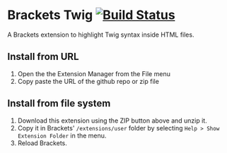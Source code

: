 # Brackets Twig [![Build Status](https://travis-ci.org/Athorcis/brackets-twig.svg?branch=master)](https://travis-ci.org/Athorcis/brackets-twig)

A Brackets extension to highlight Twig syntax inside HTML files.

## Install from URL

1. Open the the Extension Manager from the File menu
2. Copy paste the URL of the github repo or zip file


## Install from file system

1. Download this extension using the ZIP button above and unzip it.
2. Copy it in Brackets' `/extensions/user` folder by selecting `Help > Show Extension Folder` in the menu.
3. Reload Brackets.
